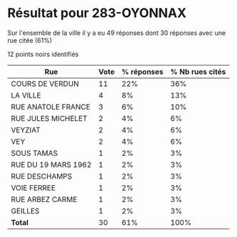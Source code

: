 # Résultat pour 283-OYONNAX

Sur l'ensemble de la ville il y a eu 49 réponses dont 30 réponses avec une rue citée (61%)

12 points noirs identifiés

| Rue | Vote | % réponses | % Nb rues cités|
|-----|------|------------|----------------|
| COURS DE VERDUN | 11 | 22% | 36%|
| LA VILLE | 4 | 8% | 13%|
| RUE ANATOLE FRANCE | 3 | 6% | 10%|
| RUE JULES MICHELET | 2 | 4% | 6%|
| VEYZIAT | 2 | 4% | 6%|
| VEY | 2 | 4% | 6%|
| SOUS TAMAS | 1 | 2% | 3%|
| RUE DU 19 MARS 1962 | 1 | 2% | 3%|
| RUE DESCHAMPS | 1 | 2% | 3%|
| VOIE FERREE | 1 | 2% | 3%|
| RUE ARBEZ CARME | 1 | 2% | 3%|
| GEILLES | 1 | 2% | 3%|
| **Total** | 30 | 61% | 100%|
